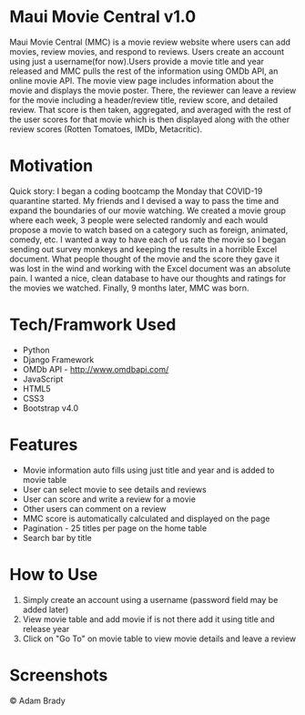 # Maui Movie Central v1.0

 Maui Movie Central (MMC) is a movie review website where users can add movies, review movies, and respond to reviews. Users create an account using just a username(for now).Users provide a movie title and year released and MMC pulls the rest of the information using OMDb API, an online movie API. The movie view page includes information about the movie and displays the movie poster. There, the reviewer can leave a review for the movie including a header/review title, review score, and detailed review. That score is then taken, aggregated, and averaged with the rest of the user scores for that movie which is then displayed along with the other review scores (Rotten Tomatoes, IMDb, Metacritic).

# Motivation

 Quick story: I began a coding bootcamp the Monday that COVID-19 quarantine started. My friends and I devised a way to pass the time and expand the boundaries of our movie watching. We created a movie group where each week, 3 people were selected randomly and each would propose a movie to watch based on a category such as foreign, animated, comedy, etc. I wanted a way to have each of us rate the movie so I began sending out survey monkeys and keeping the results in a horrible Excel document. What people thought of the movie and the score they gave it was lost in the wind and working with the Excel document was an absolute pain. I wanted a nice, clean database to have our thoughts and ratings for the movies we watched. Finally, 9 months later, MMC was born.

 # Tech/Framwork Used
* Python
* Django Framework
* OMDb API - http://www.omdbapi.com/
* JavaScript
* HTML5
* CSS3
* Bootstrap v4.0

# Features

* Movie information auto fills using just title and year and is added to movie table
* User can select movie to see details and reviews
* User can score and write a review for a movie
* Other users can comment on a review
* MMC score is automatically calculated and displayed on the page
* Pagination - 25 titles per page on the home table
* Search bar by title


# How to Use

1. Simply create an account using a username (password field may be added later)
2. View movie table and add movie if is not there add it using title and release year
3. Click on "Go To" on movie table to view movie details and leave a review

# Screenshots 



&#169; Adam Brady
